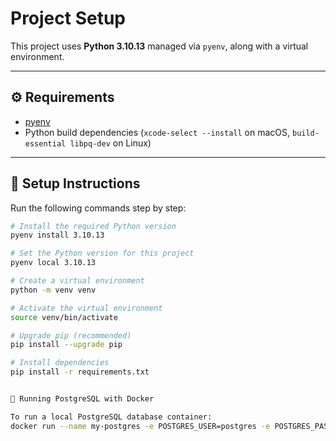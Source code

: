 # Project Setup

This project uses **Python 3.10.13** managed via `pyenv`, along with a virtual environment.

---

## ⚙️ Requirements

- [pyenv](https://github.com/pyenv/pyenv)
- Python build dependencies (`xcode-select --install` on macOS, `build-essential libpq-dev` on Linux)

---

## 🚀 Setup Instructions

Run the following commands step by step:

```bash
# Install the required Python version
pyenv install 3.10.13

# Set the Python version for this project
pyenv local 3.10.13

# Create a virtual environment
python -m venv venv

# Activate the virtual environment
source venv/bin/activate

# Upgrade pip (recommended)
pip install --upgrade pip

# Install dependencies
pip install -r requirements.txt


🐘 Running PostgreSQL with Docker

To run a local PostgreSQL database container:
docker run --name my-postgres -e POSTGRES_USER=postgres -e POSTGRES_PASSWORD=postgres -e POSTGRES_DB=comments_db -p 5432:5432 -d postgres:15